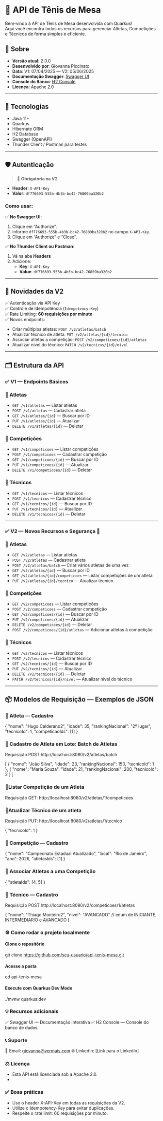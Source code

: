 # 🏓 API de Tênis de Mesa

Bem-vindo à API de Tênis de Mesa desenvolvida com Quarkus!  
Aqui você encontra todos os recursos para gerenciar Atletas, Competições e Técnicos de forma simples e eficiente.

## 📌 Sobre

- **Versão atual**: 2.0.0
- **Desenvolvido por**: Giovanna Piccinato
- **Data**: V1: 07/04/2025 — V2: 05/06/2025
- **Documentação Swagger**: [Swagger UI](http://localhost:8080/swagger-ui)
- **Console do Banco**: [H2 Console](http://localhost:8080/h2-console)
- **Licença**: Apache 2.0

---

## 🚀 Tecnologias

- Java 11+
- Quarkus
- Hibernate ORM
- H2 Database
- Swagger (OpenAPI)
- Thunder Client / Postman para testes

---

## 🛡️ Autenticação

> 🔐 **Obrigatória na V2**

- **Header**: `X-API-Key`
- **Valor**: `df776693-555b-4b3b-bc42-76809ba320b2`

### Como usar:

✅ **No Swagger UI**:
1. Clique em “Authorize”.
2. Informe `df776693-555b-4b3b-bc42-76809ba320b2` no campo `X-API-Key`.
3. Clique em “Authorize” e “Close”.

✅ **No Thunder Client ou Postman**:
1. Vá na aba **Headers**
2. Adicione:
    - **Key**: `X-API-Key`
    - **Value**: `df776693-555b-4b3b-bc42-76809ba320b2`

---

## 🔑 Novidades da V2

✅ Autenticação via API Key  
✅ Controle de Idempotência (`Idempotency-Key`)  
✅ Rate Limiting: **60 requisições por minuto**  
✅ Novos endpoints:

- Criar múltiplos atletas: `POST /v2/atletas/batch`
- Atualizar técnico de atleta: `PUT /v2/atletas/{id}/tecnico`
- Associar atletas a competição: `POST /v2/competicoes/{id}/atletas`
- Atualizar nível do técnico: `PATCH /v2/tecnicos/{id}/nivel`

---

## 🗂️ Estrutura da API

### ✅ V1 — Endpoints Básicos

### 🎯 Atletas
- `GET /v1/atletas` — Listar atletas
- `POST /v1/atletas` — Cadastrar atleta
- `GET /v1/atletas/{id}` — Buscar por ID
- `PUT /v1/atletas/{id}` — Atualizar
- `DELETE /v1/atletas/{id}` — Deletar

### 🎯 Competições
- `GET /v1/competicoes` — Listar competições
- `POST /v1/competicoes` — Cadastrar competição
- `GET /v1/competicoes/{id}` — Buscar por ID
- `PUT /v1/competicoes/{id}` — Atualizar
- `DELETE /v1/competicoes/{id}` — Deletar

### 🎯 Técnicos
- `GET /v1/tecnicos` — Listar técnicos
- `POST /v1/tecnicos` — Cadastrar técnico
- `GET /v1/tecnicos/{id}` — Buscar por ID
- `PUT /v1/tecnicos/{id}` — Atualizar
- `DELETE /v1/tecnicos/{id}` — Deletar

---

### ✅ V2 — Novos Recursos e Segurança 🔐

### 🎯 Atletas
- `GET /v2/atletas` — Listar atletas
- `POST /v2/atletas` — Cadastrar atleta
- `POST /v2/atletas/batch` — Criar vários atletas de uma vez
- `GET /v2/atletas/{id}` — Buscar por ID
- `GET /v2/atletas/{id}/competicoes` — Listar competições de um atleta
- `PUT /v2/atletas/{id}/tecnico` — Atualizar técnico

### 🎯 Competições
- `GET /v2/competicoes` — Listar competições
- `POST /v2/competicoes` — Cadastrar competição
- `GET /v2/competicoes/{id}` — Buscar por ID
- `PUT /v2/competicoes/{id}` — Atualizar
- `DELETE /v2/competicoes/{id}` — Deletar
- `POST /v2/competicoes/{id}/atletas` — Adicionar atletas à competição

### 🎯 Técnicos
- `GET /v2/tecnicos` — Listar técnicos
- `POST /v2/tecnicos` — Cadastrar técnico
- `GET /v2/tecnicos/{id}` — Buscar por ID
- `PUT /v2/tecnicos/{id}` — Atualizar
- `DELETE /v2/tecnicos/{id}` — Deletar
- `PATCH /v2/tecnicos/{id}/nivel` — Atualizar nível do técnico

---

## 📦 Modelos de Requisição — Exemplos de JSON

### 🎯 Atleta — Cadastro

{
"nome": "Hugo Calderano2",
"idade": 35,
"rankingNacional": "2º lugar",
"tecnicoId": 1,
"competicaoIds": [1]
}

### 🎯 Cadastro de Atleta em Lote: Batch de Atletas
Requisição POST:http://localhost:8080/v2/atletas/batch

[ { "nome": "João Silva", "idade": 23, "rankingNacional": 150, "tecnicoId": 1 }, { "nome": "Maria Souza", "idade": 21, "rankingNacional": 200, "tecnicoId": 2 } ]

### 🎯Listar Competição de um Atleta
Requisição GET: http://localhost:8080/v2/atletas/1/competicoes

### 🎯Atualizar Técnico de um atleta
Requisição PUT: http://localhost:8080/v2/atletas/1/tecnico

{ "tecnicoId": 1 }



### 🎯 Competição — Cadastro
{
"nome": "Campeonato Estadual Atualizado",
"local": "Rio de Janeiro",
"ano": 2026,
"atletasIds": [1]
}

### 🎯 Associar Atletas a uma Competição
{
"atletaIds": [4, 5]
}


### 🎯 Técnico — Cadastro
Requisição POST:http://localhost:8080/v2/competicoes/1/atletas

{
"nome": "Thiago Monteiro2",
"nivel": "AVANCADO" // enum de INICIANTE, INTERMEDIARIO e AVANCADO 
}

### ⚙️ Como rodar o projeto localmente
#### Clone o repositório
git clone https://github.com/seu-usuario/api-tenis-mesa.git

#### Acesse a pasta
cd api-tenis-mesa

#### Execute com Quarkus Dev Mode
./mvnw quarkus:dev


### 💡 Recursos adicionais
✅ Swagger UI — Documentação interativa
✅ H2 Console — Console do banco de dados

### 📞 Suporte
📧 Email: giovanna@vermais.com
🌐 LinkedIn: [Link para o LinkedIn]

### ⚖️ Licença
- Esta API está licenciada sob a Apache 2.0.
- 
### ✅ Boas práticas
- Use o header X-API-Key em todas as requisições da V2.
- Utilize o Idempotency-Key para evitar duplicações.
- Respeite o rate limit: 60 requisições por minuto.